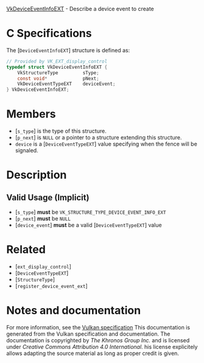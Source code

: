 [VkDeviceEventInfoEXT](https://www.khronos.org/registry/vulkan/specs/1.3-extensions/man/html/VkDeviceEventInfoEXT.html) - Describe a device event to create

# C Specifications
The [`DeviceEventInfoEXT`] structure is defined as:
```c
// Provided by VK_EXT_display_control
typedef struct VkDeviceEventInfoEXT {
    VkStructureType         sType;
    const void*             pNext;
    VkDeviceEventTypeEXT    deviceEvent;
} VkDeviceEventInfoEXT;
```

# Members
- [`s_type`] is the type of this structure.
- [`p_next`] is `NULL` or a pointer to a structure extending this structure.
- `device` is a [`DeviceEventTypeEXT`] value specifying when the fence will be signaled.

# Description
## Valid Usage (Implicit)
-  [`s_type`] **must**  be `VK_STRUCTURE_TYPE_DEVICE_EVENT_INFO_EXT`
-  [`p_next`] **must**  be `NULL`
-  [`device_event`] **must**  be a valid [`DeviceEventTypeEXT`] value

# Related
- [`ext_display_control`]
- [`DeviceEventTypeEXT`]
- [`StructureType`]
- [`register_device_event_ext`]

# Notes and documentation
For more information, see the [Vulkan specification](https://www.khronos.org/registry/vulkan/specs/1.3-extensions/html/vkspec.html)
This documentation is generated from the Vulkan specification and documentation.
The documentation is copyrighted by *The Khronos Group Inc.* and is licensed under *Creative Commons Attribution 4.0 International*.
his license explicitely allows adapting the source material as long as proper credit is given.
        